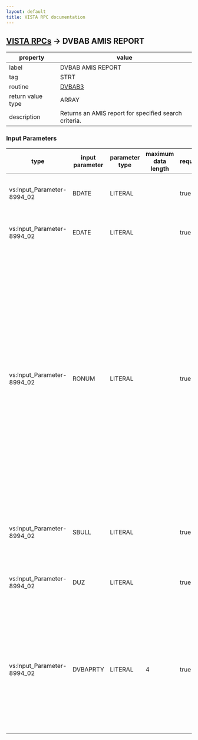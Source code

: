 ```yaml
---
layout: default
title: VISTA RPC documentation
---
```




## [VISTA RPCs](TableOfContent.md) &#8594; DVBAB AMIS REPORT 

 property | value 
--- | --- 
 label | DVBAB AMIS REPORT
 tag | STRT
 routine | [DVBAB3](http://code.osehra.org/dox/Routine_DVBAB3_source.html)
 return value type | ARRAY
 description | Returns an AMIS report for specified search criteria.

### Input Parameters

| type | input parameter | parameter type | maximum data length | required | description | 
| --- | --- | --- | --- | --- | --- | 
| vs:Input_Parameter-8994_02 | BDATE | LITERAL |  | true | Beginning date in a date range to use for retrieving results for the report. | 
| vs:Input_Parameter-8994_02 | EDATE | LITERAL |  | true | Ending date in a date range to use for retrieving results for the report. | 
| vs:Input_Parameter-8994_02 | RONUM | LITERAL |  | true | This is an optional parameter that has 2 optional pieces:      REGIONAL OFFICE^DIVISIONIf this parameter is defined, then the report logic will filter the results by the Regional Office number passed and/or Division. Regional Office should always be included in the 1st '^' delimited piece and the Division should always be included in the 2nd '^' delimited piece if values are to be passed. If the 1st '^' delimited piece is undefined, null or 0 then results for all Regional Offices (RO) will be returned. If Division is undefined, null or 0, then results for all Divisions will be returned. | 
| vs:Input_Parameter-8994_02 | SBULL | LITERAL |  | true | A Y/N value which indicates whether a bulletin should be generated when the processing has completed. | 
| vs:Input_Parameter-8994_02 | DUZ | LITERAL |  | true | Identifies the individual in the NEW PERSON File (#200) who should recieve the bulletin generated. | 
| vs:Input_Parameter-8994_02 | DVBAPRTY | LITERAL | 4 | true | Priority of Exam code which inidicates which priorities to filter on.   AO   : Agent Orange   BDD  : Benefits Delivery at Discharge and Quick Start   IDES : Integrated Disability Evaluation System   ALL  : All Others (Original Report with all codes except those above) | 